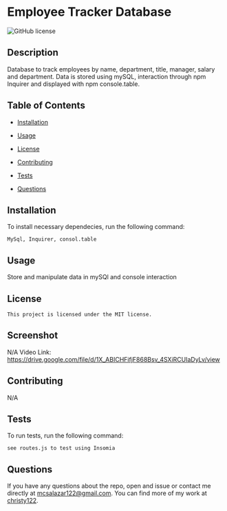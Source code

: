 # Employee Tracker Database
  ![GitHub license](https://img.shields.io/badge/license-MIT-blue.svg)

  ## Description

Database to track employees by name, department, title, manager, salary and department.  Data is stored using mySQL, interaction through npm Inquirer and displayed with npm console.table.  

## Table of Contents

* [Installation](#installation)

* [Usage](#usage)

* [License](#license)

* [Contributing](#contributing)

* [Tests](#tests)

* [Questions](#questions)

## Installation

To install necessary dependecies, run the following command:

```
MySql, Inquirer, consol.table
```

## Usage

Store and manipulate data in mySQl and console interaction

## License
    
    This project is licensed under the MIT license.

## Screenshot
N/A  Video Link: https://drive.google.com/file/d/1X_ABICHFifjF868Bsv_4SXiRCUIaDyLv/view

## Contributing

N/A

## Tests

To run tests, run the following command:

```
see routes.js to test using Insomia
```

## Questions

If you have any questions about the repo, open and issue or contact me directly at mcsalazar122@gmail.com.
You can find more of my work at [christy122](https://github.com/christy122/).


